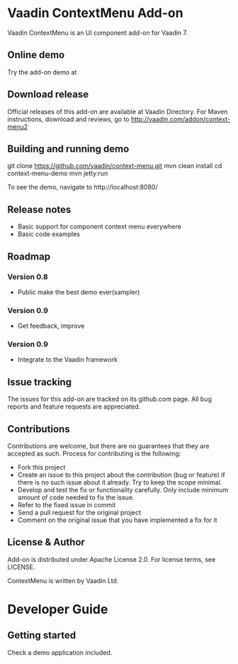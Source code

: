# Vaadin ContextMenu Add-on 

Vaadin ContextMenu is an UI component add-on for Vaadin 7.

## Online demo

Try the add-on demo at <url of the online demo>

## Download release

Official releases of this add-on are available at Vaadin Directory. For Maven instructions, download and reviews, go to http://vaadin.com/addon/context-menu2

## Building and running demo

git clone https://github.com/vaadin/context-menu.git
mvn clean install
cd context-menu-demo
mvn jetty:run

To see the demo, navigate to http://localhost:8080/

## Release notes
 - Basic support for component context menu everywhere
 - Basic code examples

## Roadmap

### Version 0.8
- Public make the best demo ever(sampler)

### Version 0.9
- Get feedback, improve

### Version 0.9
- Integrate to the Vaadin framework

## Issue tracking

The issues for this add-on are tracked on its github.com page. All bug reports and feature requests are appreciated. 

## Contributions

Contributions are welcome, but there are no guarantees that they are accepted as such. Process for contributing is the following:
- Fork this project
- Create an issue to this project about the contribution (bug or feature) if there is no such issue about it already. Try to keep the scope minimal.
- Develop and test the fix or functionality carefully. Only include minimum amount of code needed to fix the issue.
- Refer to the fixed issue in commit
- Send a pull request for the original project
- Comment on the original issue that you have implemented a fix for it

## License & Author

Add-on is distributed under Apache License 2.0. For license terms, see LICENSE.

ContextMenu is written by Vaadin Ltd.

# Developer Guide

## Getting started

Check a demo application included.

